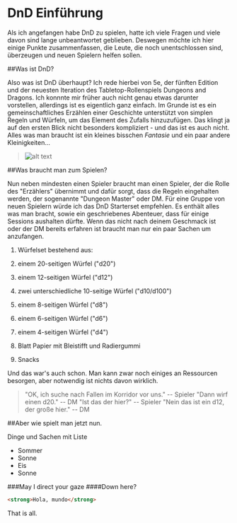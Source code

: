 # DnD Einführung
Als ich angefangen habe DnD zu spielen, hatte ich viele Fragen und viele davon sind lange unbeantwortet geblieben. Deswegen möchte ich hier einige Punkte zusammenfassen, die Leute, die noch unentschlossen sind, überzeugen und neuen Spielern helfen sollen.

##Was ist DnD?

Also was ist DnD überhaupt? Ich rede hierbei von 5e, der fünften Edition und der neuesten Iteration des Tabletop-Rollenspiels Dungeons and Dragons.
Ich konnnte mir früher auch nicht genau etwas darunter vorstellen, allerdings ist es eigentlich ganz einfach.
Im Grunde ist es ein gemeinschaftliches Erzählen einer Geschichte unterstützt von simplen Regeln und Würfeln, um das Element des Zufalls hinzuzufügen.
Das klingt ja auf den ersten Blick nicht besonders kompliziert - und das ist es auch nicht.
Alles was man braucht ist ein kleines bisschen *Fantasie* und ein paar andere Kleinigkeiten...

>![alt text](https://i.pinimg.com/originals/48/cb/53/48cb5349f515f6e59edc2a4de294f439.png "Logo Title Text 1")

##Was braucht man zum Spielen?

Nun neben mindesten einen Spieler braucht man einen Spieler, der die Rolle des "Erzählers" übernimmt und dafür sorgt, dass die Regeln eingehalten werden, der sogenannte "Dungeon Master" oder DM.
Für eine Gruppe von neuen Spielern würde ich das DnD Starterset empfehlen. Es enthält alles was man bracht, sowie ein geschriebenes Abenteuer, dass für einige Sessions aushalten dürfte.
Wenn das nicht nach deinem Geschmack ist oder der DM bereits erfahren ist braucht man nur ein paar Sachen um anzufangen.

1. Würfelset bestehend aus:

  1. einem 20-seitigen Würfel ("d20")
  2. einem 12-seitigen Würfel ("d12")
  3. zwei unterschiedliche 10-seitige Würfel ("d10/d100")
  4. einem 8-seitigen Würfel ("d8")
  5. einem 6-seitigen Würfel ("d6")
  6. einem 4-seitigen Würfel ("d4")

2. Blatt Papier mit Bleistifft und Radiergummi
3. Snacks

Und das war's auch schon. Man kann zwar noch einiges an Ressourcen besorgen, aber notwendig ist nichts davon wirklich.

>"OK, ich suche nach Fallen im Korridor vor uns." 
>-- Spieler
>"Dann wirf einen d20." 
>-- DM
>"Ist das der hier?" 
>-- Spieler
>"Nein das ist ein d12, der große hier." 
>-- DM

##Aber wie spielt man jetzt nun.



Dinge und Sachen mit Liste

* Sommer
* Sonne
* Eis
* Sonne


###May I direct your gaze
####Down here?
``` html
<strong>Hola, mundo</strong>
```
That is all.
